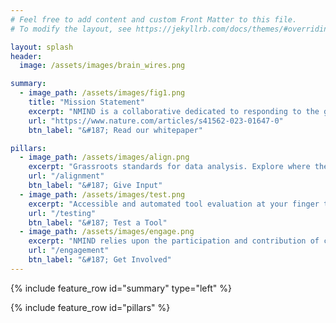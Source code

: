 ```yaml
---
# Feel free to add content and custom Front Matter to this file.
# To modify the layout, see https://jekyllrb.com/docs/themes/#overriding-theme-defaults

layout: splash
header:
  image: /assets/images/brain_wires.png

summary:
  - image_path: /assets/images/fig1.png
    title: "Mission Statement"
    excerpt: "NMIND is a collaborative dedicated to responding to the growing frustration about redundancies in effort and reproducibility in neuroimaging. NMIND seeks to build a community which advances the development of standards in software development, nomenclature, and testing, to ultimately harmonize advancements in neuroscience."
    url: "https://www.nature.com/articles/s41562-023-01647-0"
    btn_label: "&#187; Read our whitepaper"

pillars:
  - image_path: /assets/images/align.png
    excerpt: "Grassroots standards for data analysis. Explore where the community is headed and share your perspective!"
    url: "/alignment"
    btn_label: "&#187; Give Input"
  - image_path: /assets/images/test.png
    excerpt: "Accessible and automated tool evaluation at your finger tips. Learn about the standards and how to register your tool!"
    url: "/testing"
    btn_label: "&#187; Test a Tool"
  - image_path: /assets/images/engage.png
    excerpt: "NMIND relies upon the participation and contribution of community members. Find out how you can join in!"
    url: "/engagement"
    btn_label: "&#187; Get Involved"
---
```


{% include feature_row id="summary" type="left" %}

{% include feature_row id="pillars" %}
